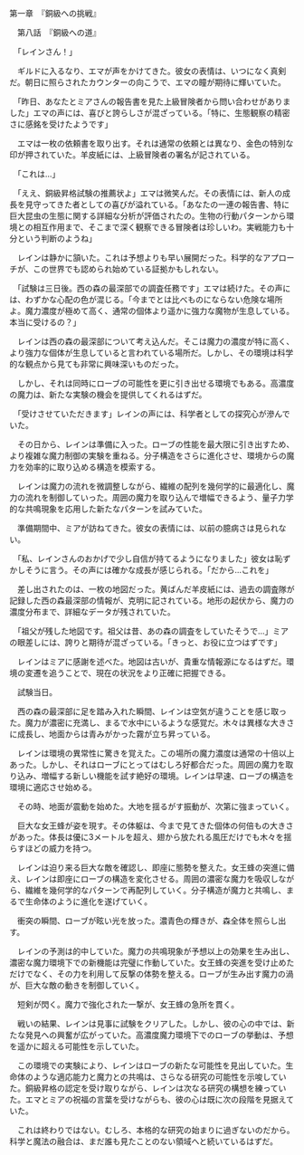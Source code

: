 第一章　『銅級への挑戦』

　第八話　『銅級への道』

　「レインさん！」

　ギルドに入るなり、エマが声をかけてきた。彼女の表情は、いつになく真剣だ。朝日に照らされたカウンターの向こうで、エマの瞳が期待に輝いていた。

　「昨日、あなたとミアさんの報告書を見た上級冒険者から問い合わせがありました」エマの声には、喜びと誇らしさが混ざっている。「特に、生態観察の精密さに感銘を受けたようです」

　エマは一枚の依頼書を取り出す。それは通常の依頼とは異なり、金色の特別な印が押されていた。羊皮紙には、上級冒険者の署名が記されている。

　「これは...」

　「ええ、銅級昇格試験の推薦状よ」エマは微笑んだ。その表情には、新人の成長を見守ってきた者としての喜びが溢れている。「あなたの一連の報告書、特に巨大昆虫の生態に関する詳細な分析が評価されたの。生物の行動パターンから環境との相互作用まで、そこまで深く観察できる冒険者は珍しいわ。実戦能力も十分という判断のようね」

　レインは静かに頷いた。これは予想よりも早い展開だった。科学的なアプローチが、この世界でも認められ始めている証拠かもしれない。

　「試験は三日後。西の森の最深部での調査任務です」エマは続けた。その声には、わずかな心配の色が混じる。「今までとは比べものにならない危険な場所よ。魔力濃度が極めて高く、通常の個体より遥かに強力な魔物が生息している。本当に受けるの？」

　レインは西の森の最深部について考え込んだ。そこは魔力の濃度が特に高く、より強力な個体が生息していると言われている場所だ。しかし、その環境は科学的な観点から見ても非常に興味深いものだった。

　しかし、それは同時にローブの可能性を更に引き出せる環境でもある。高濃度の魔力は、新たな実験の機会を提供してくれるはずだ。

　「受けさせていただきます」レインの声には、科学者としての探究心が滲んでいた。

　その日から、レインは準備に入った。ローブの性能を最大限に引き出すため、より複雑な魔力制御の実験を重ねる。分子構造をさらに進化させ、環境からの魔力を効率的に取り込める構造を模索する。

　レインは魔力の流れを微調整しながら、繊維の配列を幾何学的に最適化し、魔力の流れを制御していった。周囲の魔力を取り込んで増幅できるよう、量子力学的な共鳴現象を応用した新たなパターンを試みていた。

　準備期間中、ミアが訪ねてきた。彼女の表情には、以前の臆病さは見られない。

　「私、レインさんのおかげで少し自信が持てるようになりました」彼女は恥ずかしそうに言う。その声には確かな成長が感じられる。「だから...これを」

　差し出されたのは、一枚の地図だった。黄ばんだ羊皮紙には、過去の調査隊が記録した西の森最深部の情報が、克明に記されている。地形の起伏から、魔力の濃度分布まで、詳細なデータが残されていた。

　「祖父が残した地図です。祖父は昔、あの森の調査をしていたそうで...」ミアの眼差しには、誇りと期待が混ざっている。「きっと、お役に立つはずです」

　レインはミアに感謝を述べた。地図は古いが、貴重な情報源になるはずだ。環境の変遷を追うことで、現在の状況をより正確に把握できる。

　試験当日。

　西の森の最深部に足を踏み入れた瞬間、レインは空気が違うことを感じ取った。魔力が濃密に充満し、まるで水中にいるような感覚だ。木々は異様な大きさに成長し、地面からは青みがかった霧が立ち昇っている。

　レインは環境の異常性に驚きを覚えた。この場所の魔力濃度は通常の十倍以上あった。しかし、それはローブにとってはむしろ好都合だった。周囲の魔力を取り込み、増幅する新しい機能を試す絶好の環境。レインは早速、ローブの構造を環境に適応させ始める。

　その時、地面が震動を始めた。大地を揺るがす振動が、次第に強まっていく。

　巨大な女王蜂が姿を現す。その体躯は、今まで見てきた個体の何倍もの大きさがあった。体長は優に3メートルを超え、翅から放たれる風圧だけでも木々を揺らすほどの威力を持つ。

　レインは迫り来る巨大な敵を確認し、即座に態勢を整えた。女王蜂の突進に備え、レインは即座にローブの構造を変化させる。周囲の濃密な魔力を吸収しながら、繊維を幾何学的なパターンで再配列していく。分子構造が魔力と共鳴し、まるで生命体のように進化を遂げていく。

　衝突の瞬間、ローブが眩い光を放った。濃青色の輝きが、森全体を照らし出す。

　レインの予測は的中していた。魔力の共鳴現象が予想以上の効果を生み出し、濃密な魔力環境下での新機能は完璧に作動していた。女王蜂の突進を受け止めただけでなく、その力を利用して反撃の体勢を整える。ローブが生み出す魔力の渦が、巨大な敵の動きを制御していく。

　短剣が閃く。魔力で強化された一撃が、女王蜂の急所を貫く。

　戦いの結果、レインは見事に試験をクリアした。しかし、彼の心の中では、新たな発見への興奮が広がっていた。高濃度魔力環境下でのローブの挙動は、予想を遥かに超える可能性を示していた。

　この環境での実験により、レインはローブの新たな可能性を見出していた。生命体のような適応能力と魔力との共鳴は、さらなる研究の可能性を示唆していた。銅級昇格の認定を受け取りながら、レインは次なる研究の構想を練っていた。エマとミアの祝福の言葉を受けながらも、彼の心は既に次の段階を見据えていた。

　これは終わりではない。むしろ、本格的な研究の始まりに過ぎないのだから。科学と魔法の融合は、まだ誰も見たことのない領域へと続いているはずだ。